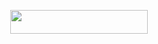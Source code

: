 </h3>

<p align="center"><a href="https://dashboard.heroku.com/new?template=https://github.com/Karan9520/MoonxMusicv"> <img src="https://img.shields.io/badge/Deploy%20On%20Heroku-black?style=for-the-badge&logo=heroku" width="220" height="38.45"/></a></p>

</p>
